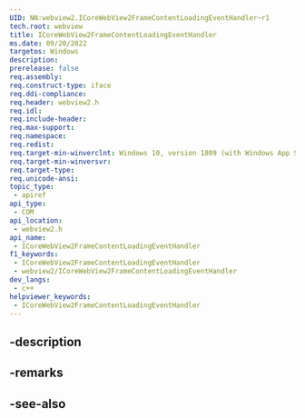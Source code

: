 ```yaml
---
UID: NN:webview2.ICoreWebView2FrameContentLoadingEventHandler~r1
tech.root: webview
title: ICoreWebView2FrameContentLoadingEventHandler
ms.date: 09/20/2022
targetos: Windows
description: 
prerelease: false
req.assembly: 
req.construct-type: iface
req.ddi-compliance: 
req.header: webview2.h
req.idl: 
req.include-header: 
req.max-support: 
req.namespace: 
req.redist: 
req.target-min-winverclnt: Windows 10, version 1809 (with Windows App SDK 1.1 or later)
req.target-min-winversvr: 
req.target-type: 
req.unicode-ansi: 
topic_type:
 - apiref
api_type:
 - COM
api_location:
 - webview2.h
api_name:
 - ICoreWebView2FrameContentLoadingEventHandler
f1_keywords:
 - ICoreWebView2FrameContentLoadingEventHandler
 - webview2/ICoreWebView2FrameContentLoadingEventHandler
dev_langs:
 - c++
helpviewer_keywords:
 - ICoreWebView2FrameContentLoadingEventHandler
---
```


## -description

## -remarks

## -see-also

